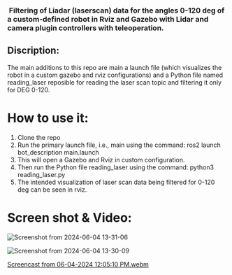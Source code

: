 ###  Filtering of Liadar (laserscan) data for the angles 0-120 deg of a custom-defined robot in Rviz and Gazebo with Lidar and camera plugin controllers with teleoperation.

## Discription: 
The main additions to this repo are main a launch file (which visualizes the robot in a custom gazebo and rviz configurations) and a Python file named reading_laser reposible for reading the laser scan topic and filtering it only for DEG 0-120.

# How to use it:

1. Clone the repo
2. Run the primary launch file, i.e., main using the command: ros2 launch bot_description main.launch
3. This will open a Gazebo and Rviz in custom configuration.
4. Then run the Python file reading_laser using the command: python3 reading_laser.py
5. The intended visualization of laser scan data being filtered for 0-120 deg can be seen in rviz.

# Screen shot & Video:

![Screenshot from 2024-06-04 13-31-06](https://github.com/AjayAdit/ajay_adit_ws_2/assets/62584240/0bcfee8c-5ab6-4c75-931e-502468f5476c)


![Screenshot from 2024-06-04 13-30-09](https://github.com/AjayAdit/ajay_adit_ws_2/assets/62584240/f5042fad-645d-442a-b767-897444ed5108)


[Screencast from 06-04-2024 12:05:10 PM.webm](https://github.com/AjayAdit/ajay_adit_ws_2/assets/62584240/0a582d8b-3673-4c4d-8865-4656ade3ff34)





    
    
    
